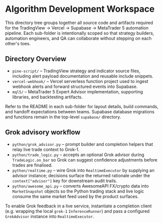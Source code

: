 # Algorithm Development Workspace

This directory tree groups together all source code and artifacts required for the
TradingView → Vercel → Supabase → MetaTrader 5 automation pipeline. Each
sub-folder is intentionally scoped so that strategy builders, automation
engineers, and QA can collaborate without stepping on each other's toes.

## Directory Overview

- `pine-script/` – TradingView strategy and indicator source files, including
  alert payload documentation and reusable include snippets.
- `vercel-webhook/` – Vercel serverless function project used to ingest webhook
  alerts and forward structured events into Supabase.
- `mql5/` – MetaTrader 5 Expert Advisor implementation, supporting libraries,
  and backtesting artifacts.

Refer to the README in each sub-folder for layout details, build commands, and
handoff expectations between teams. Supabase database migrations and functions
remain in the top-level `supabase/` directory.

## Grok advisory workflow

- `python/grok_advisor.py` – prompt builder and completion helpers that relay
  live trade context to Grok-1.
- `python/trade_logic.py` – accepts an optional Grok advisor during
  `TradeLogic.on_bar` so Grok can suggest confidence adjustments before trades
  are finalised.
- `python/realtime.py` – wire Grok into `RealtimeExecutor` by supplying an
  advisor instance; decisions surface the returned rationale under the
  `context["advisor"]` key for downstream audit trails.
- `python/awesome_api.py` – converts AwesomeAPI FX/crypto data into
  `MarketSnapshot` objects so the Python trading stack and live logic consume
  the same market feed used by the product surfaces.

To enable Grok feedback in a live service, instantiate a completion client
(e.g. wrapping the local `grok-1` `InferenceRunner`) and pass a configured
`GrokAdvisor` instance into `RealtimeExecutor`.
